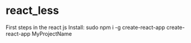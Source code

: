 # react_less
First steps in the react js
Install:
sudo npm i -g create-react-app
create-react-app MyProjectName
